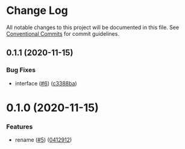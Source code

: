 # Change Log

All notable changes to this project will be documented in this file.
See [Conventional Commits](https://conventionalcommits.org) for commit guidelines.

<a name="0.1.1"></a>
## 0.1.1 (2020-11-15)


### Bug Fixes

* interface ([#6](https://github.com/Himenon/git-control-js/issues/6)) ([c3388ba](https://github.com/Himenon/git-control-js/commit/c3388ba))





<a name="0.1.0"></a>
# 0.1.0 (2020-11-15)


### Features

* rename ([#5](https://github.com/Himenon/git-control-js/issues/5)) ([0412912](https://github.com/Himenon/git-control-js/commit/0412912))
